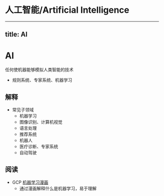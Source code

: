 # 人工智能/Artificial Intelligence


---
title: AI
---

# AI

任何使机器能够模拟人类智能的技术

- 规则系统、专家系统、机器学习

## 解释

- 常见子领域
  - 机器学习
  - 图像识别、计算机视觉
  - 语言处理
  - 推荐系统
  - 机器人
  - 医疗诊断、专家系统
  - 自动驾驶

## 阅读

- GCP [机器学习漫画](https://cloud.google.com/products/ai/ml-comic-1/)
  - 通过漫画解释什么是机器学习，易于理解
